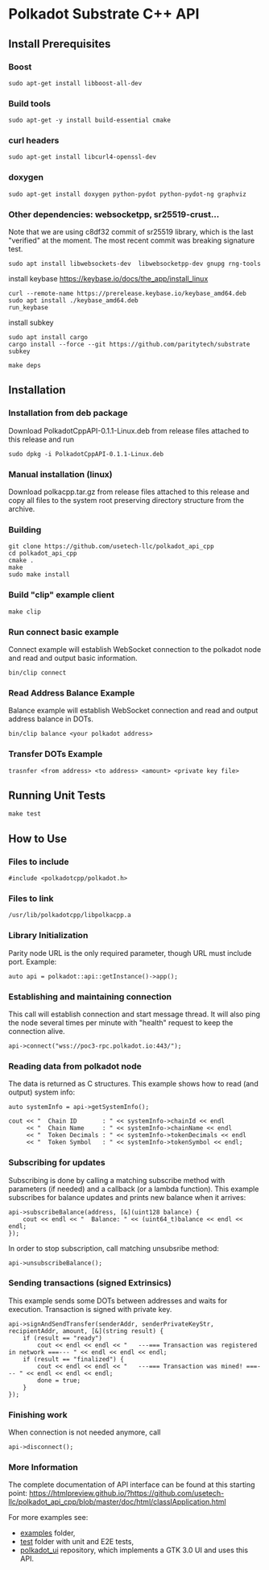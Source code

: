 # Polkadot Substrate C++ API

## Install Prerequisites

### Boost
```
sudo apt-get install libboost-all-dev
```

### Build tools
```
sudo apt-get -y install build-essential cmake
```

### curl headers
```
sudo apt-get install libcurl4-openssl-dev
```

### doxygen
```
sudo apt-get install doxygen python-pydot python-pydot-ng graphviz
```

### Other dependencies: websocketpp, sr25519-crust...
Note that we are using c8df32 commit of sr25519 library, which is the last "verified" at the moment. The most recent commit was breaking signature test. 

```
sudo apt install libwebsockets-dev  libwebsocketpp-dev gnupg rng-tools 
```
install keybase  https://keybase.io/docs/the_app/install_linux
```
curl --remote-name https://prerelease.keybase.io/keybase_amd64.deb
sudo apt install ./keybase_amd64.deb
run_keybase
```
install subkey 
```
sudo apt install cargo
cargo install --force --git https://github.com/paritytech/substrate subkey
```


```
make deps
```

## Installation

### Installation from deb package

Download PolkadotCppAPI-0.1.1-Linux.deb from release files attached to this release and run
```
sudo dpkg -i PolkadotCppAPI-0.1.1-Linux.deb
```

### Manual installation (linux)

Download polkacpp.tar.gz from release files attached to this release and copy all files to the system root preserving directory structure from the archive.

### Building
```
git clone https://github.com/usetech-llc/polkadot_api_cpp
cd polkadot_api_cpp
cmake .
make
sudo make install
```

### Build "clip" example client
```
make clip
```

### Run connect basic example

Connect example will establish WebSocket connection to the polkadot node and read and output basic information.
```
bin/clip connect
```

### Read Address Balance Example

Balance example will establish WebSocket connection and read and output address balance in DOTs.
```
bin/clip balance <your polkadot address>
```

### Transfer DOTs Example

```
trasnfer <from address> <to address> <amount> <private key file>
```

## Running Unit Tests

```
make test
```

## How to Use

### Files to include
```
#include <polkadotcpp/polkadot.h>
```

### Files to link
```
/usr/lib/polkadotcpp/libpolkacpp.a
```

### Library Initialization
Parity node URL is the only required parameter, though URL must include port. Example:
```
auto api = polkadot::api::getInstance()->app();
```

### Establishing and maintaining connection
This call will establish connection and start message thread. It will also ping the node several times per minute with "health" request to keep the connection alive.
```
api->connect("wss://poc3-rpc.polkadot.io:443/");
```

### Reading data from polkadot node
The data is returned as C structures. This example shows how to read (and output) system info:
```
auto systemInfo = api->getSystemInfo();

cout << "  Chain ID       : " << systemInfo->chainId << endl
     << "  Chain Name     : " << systemInfo->chainName << endl
     << "  Token Decimals : " << systemInfo->tokenDecimals << endl
     << "  Token Symbol   : " << systemInfo->tokenSymbol << endl;
```

### Subscribing for updates

Subscribing is done by calling a matching subscribe method with parameters (if needed) and a callback (or a lambda function). This example subscribes for balance updates and prints new balance when it arrives:
```
api->subscribeBalance(address, [&](uint128 balance) {
    cout << endl << "  Balance: " << (uint64_t)balance << endl << endl;
});
```

In order to stop subscription, call matching unsubsribe method:
```
api->unsubscribeBalance();
```

### Sending transactions (signed Extrinsics)

This example sends some DOTs between addresses and waits for execution. Transaction is signed with private key.
```
api->signAndSendTransfer(senderAddr, senderPrivateKeyStr, recipientAddr, amount, [&](string result) {
    if (result == "ready")
        cout << endl << endl << "   ---=== Transaction was registered in network ===--- " << endl << endl << endl;
    if (result == "finalized") {
        cout << endl << endl << "   ---=== Transaction was mined! ===--- " << endl << endl << endl;
        done = true;
    }
});
```

### Finishing work

When connection is not needed anymore, call
```
api->disconnect();
```

### More Information

The complete documentation of API interface can be found at this starting point:
https://htmlpreview.github.io/?https://github.com/usetech-llc/polkadot_api_cpp/blob/master/doc/html/classIApplication.html

For more examples see:
- [examples](https://github.com/usetech-llc/polkadot_api_cpp/tree/master/examples) folder,
- [test](https://github.com/usetech-llc/polkadot_api_cpp/tree/master/test) folder with unit and E2E tests,
- [polkadot_ui](https://github.com/usetech-llc/polkadot_ui) repository, which implements a GTK 3.0 UI and uses this API.
